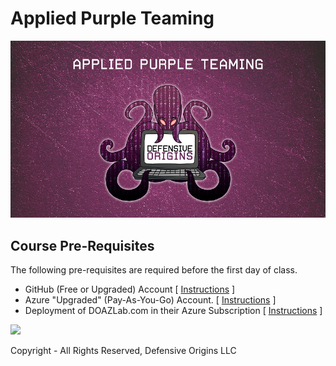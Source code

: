 # Applied Purple Teaming 
![](images/APT1.jpg)

## Course Pre-Requisites

The following pre-requisites are required before the first day of class.

* GitHub (Free or Upgraded) Account [ [Instructions](labs\GitHub.md) ]
* Azure "Upgraded" (Pay-As-You-Go) Account. [ [Instructions](labs\AzureAccount.md) ]
* Deployment of DOAZLab.com in their  Azure Subscription [ [Instructions](labs\DOAZLab.md) ]

![][Div1]

Copyright - All Rights Reserved, Defensive Origins LLC



  [Div1]: images/div1.png
  [Div2]: images/div2.png
  [DO]: https://www.defensiveorigins.com
  [DOAZLab]: https://www.doazlab.com
  [DOAZLab-Github]: https://github.com/DefensiveOrigins/DO-LAB
  [DOTraining]: https://training.defensiveorigins.com
  [DORegister]: https://defensiveorigins.com/first-to-know/
  [DOAboutUs]: https://defensiveorigins.com/about-us
  [WWHF]: https://wildwesthackinfest.com/
  [1]: https://defensiveorigins.com/
  [DOImage]:Z-images/do_darkbackground.jpg
